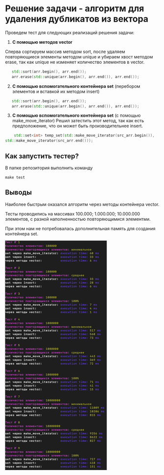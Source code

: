 # Решение задачи - алгоритм для удаления дубликатов из вектора

Проведем тест для следующих реализаций решения задачи:

1. **С помощью методов vector**

Сперва сортируем массив методом sort, после удаляем повторяющиеся элементы методом unique и убираем хвост методом erase, так как unique не изменяет количество элементов в vector.
```c++
   std::sort(arr.begin(), arr.end());
   arr.erase(std::unique(arr.begin(), arr.end()), arr.end());
```
2. **С помощью вспомогательного контейнера set** (перебором элементов и вставкой их методом insert)
```c++
   std::sort(arr.begin(), arr.end());
   arr.erase(std::unique(arr.begin(), arr.end()), arr.end());
```
3. **С помощью вспомогательного контейнера set** (c помощью make_move_iterator)
Решил затестить этот метод, так как есть предположение, что он может быть производительнее insert.
```c++
    std::set<int> temp_set(std::make_move_iterator(src_arr.begin()),
std::make_move_iterator(src_arr.end()));
```

## Как запустить тестер?

В папке репозитория выполнить команду
```
make test
```

## Выводы

Наиболее быстрым оказался алгоритм через методы контейнера vector.

Тесты проводились на массивах 100.000; 1.000.000; 10.000.000 элементов, с разной наполненностью повторяющимися элементми.

При этом нам не потребовалась дополнительная память для создания контейнера set.

![img.png](img.png)